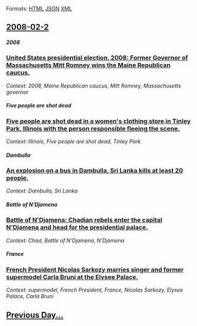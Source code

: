 
Formats: [HTML](2008/02/2/index.html)  [JSON](2008/02/2/index.json)  [XML](2008/02/2/index.xml)  

## [2008-02-2](/news/2008/02/2/index.md)

##### 2008
### [ United States presidential election, 2008: Former Governor of Massachusetts Mitt Romney wins the Maine Republican caucus. ](/news/2008/02/2/united-states-presidential-election-2008-former-governor-of-massachusetts-mitt-romney-wins-the-maine-republican-caucus.md)
_Context: 2008, Maine Republican caucus, Mitt Romney, Massachusetts governor_

##### Five people are shot dead
### [ Five people are shot dead in a women's clothing store in Tinley Park, Illinois with the person responsible fleeing the scene. ](/news/2008/02/2/five-people-are-shot-dead-in-a-women-s-clothing-store-in-tinley-park-illinois-with-the-person-responsible-fleeing-the-scene.md)
_Context: Illinois, Five people are shot dead, Tinley Park_

##### Dambulla
### [ An explosion on a bus in Dambulla, Sri Lanka kills at least 20 people. ](/news/2008/02/2/an-explosion-on-a-bus-in-dambulla-sri-lanka-kills-at-least-20-people.md)
_Context: Dambulla, Sri Lanka_

##### Battle of N'Djamena
### [ Battle of N'Djamena: Chadian rebels enter the capital N'Djamena and head for the presidential palace. ](/news/2008/02/2/battle-of-n-djamena-chadian-rebels-enter-the-capital-n-djamena-and-head-for-the-presidential-palace.md)
_Context: Chad, Battle of N'Djamena, N'Djamena_

##### France
### [ French President Nicolas Sarkozy marries singer and former supermodel Carla Bruni at the Elysee Palace. ](/news/2008/02/2/french-president-nicolas-sarkozy-marries-singer-and-former-supermodel-carla-bruni-at-the-alysa-c-e-palace.md)
_Context: supermodel, French President, France, Nicolas Sarkozy, Elysee Palace, Carla Bruni_

## [Previous Day...](/news/2008/02/1/index.md)

